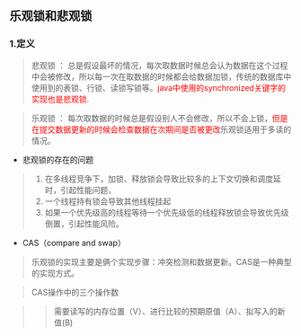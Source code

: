 ## 乐观锁和悲观锁
### 1.定义
> 悲观锁 ： 总是假设最坏的情况，每次取数据时候总会认为数据在这个过程中会被修改，所以每一次在取数据的时候都会给数据加锁，传统的数据库中使用到的表锁、行锁、读锁写锁等。<font color="#FF0000">java中使用的synchronized关键字的实现也是悲观锁</font>.

> 乐观锁 ： 每次取数据的时候总是假设别人不会修改，所以不会上锁，<font color="#FF00000">但是在提交数据更新的时候会检查数据在次期间是否被更改</font>乐观锁适用于多读的情况。

- 悲观锁的存在的问题

> 1. 在多线程竞争下，加锁、释放锁会导致比较多的上下文切换和调度延时，引起性能问题，
> 2. 一个线程持有锁会导致其他线程挂起
> 3. 如果一个优先级高的线程等待一个优先级低的线程释放锁会导致优先级倒置，引起性能风险。

- CAS（compare and swap）

> 乐观锁的实现主要是俩个实现步骤：冲突检测和数据更新。CAS是一种典型的实现方式。

>CAS操作中的三个操作数

>> 需要读写的内存位置（V）、进行比较的预期原值（A）、拟写入的新值(B)  